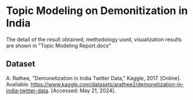 # Topic Modeling on Demonitization in India

The detail of the result obtained, methodology used, visualization results are shown in "Topic Modeling Report.docx"

## Dataset

A. Rathee, "Demonetization in India Twitter Data," Kaggle, 2017. [Online]. Available: https://www.kaggle.com/datasets/arathee2/demonetization-in-india-twitter-data. [Accessed: May 21, 2024].
